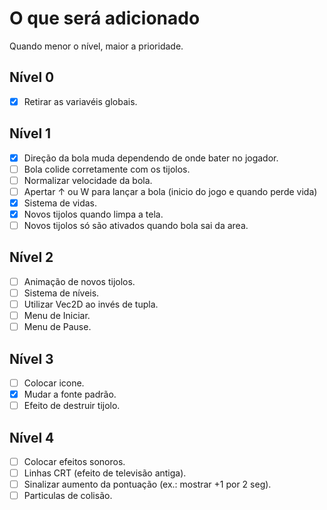 # O que será adicionado

Quando menor o nível, maior a prioridade.

## Nível 0
- [X] Retirar as variavéis globais.

## Nível 1
- [X] Direção da bola muda dependendo de onde bater no jogador.
- [ ] Bola colide corretamente com os tijolos.
- [ ] Normalizar velocidade da bola.
- [ ] Apertar ↑ ou W para lançar a bola (inicio do jogo e quando perde vida)
- [X] Sistema de vidas.
- [X] Novos tijolos quando limpa a tela.
- [ ] Novos tijolos só são ativados quando bola sai da area.

## Nível 2
- [ ] Animação de novos tijolos.
- [ ] Sistema de níveis.
- [ ] Utilizar Vec2D ao invés de tupla.
- [ ] Menu de Iniciar.
- [ ] Menu de Pause.

## Nível 3
- [ ] Colocar icone.
- [X] Mudar a fonte padrão.
- [ ] Efeito de destruir tijolo.

## Nível 4
- [ ] Colocar efeitos sonoros.
- [ ] Linhas CRT (efeito de televisão antiga).
- [ ] Sinalizar aumento da pontuação (ex.: mostrar +1 por 2 seg).
- [ ] Particulas de colisão.
